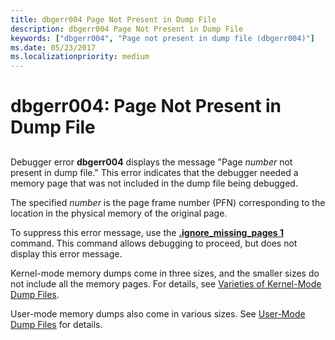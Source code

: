 ```yaml
---
title: dbgerr004 Page Not Present in Dump File
description: dbgerr004 Page Not Present in Dump File
keywords: ["dbgerr004", "Page not present in dump file (dbgerr004)"]
ms.date: 05/23/2017
ms.localizationpriority: medium
---
```


# dbgerr004: Page Not Present in Dump File


## <span id="ddk_dbgerr004_dbg"></span><span id="DDK_DBGERR004_DBG"></span>


Debugger error **dbgerr004** displays the message "Page *number* not present in dump file." This error indicates that the debugger needed a memory page that was not included in the dump file being debugged.

The specified *number* is the page frame number (PFN) corresponding to the location in the physical memory of the original page.

To suppress this error message, use the [**.ignore\_missing\_pages 1**](-ignore-missing-pages--suppress-missing-page-errors-.md) command. This command allows debugging to proceed, but does not display this error message.

Kernel-mode memory dumps come in three sizes, and the smaller sizes do not include all the memory pages. For details, see [Varieties of Kernel-Mode Dump Files](varieties-of-kernel-mode-dump-files.md).

User-mode memory dumps also come in various sizes. See [User-Mode Dump Files](user-mode-dump-files.md) for details.

 

 





